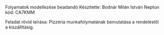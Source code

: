 Folyamatok modellezése beadandó
Készítette: Bodnár Milán István
Neptun kód: CA7KMM

Feladat rövid leírása:
Pizzéria munkafolymatának bemutatása a rendeléstől a kiszállításig.
